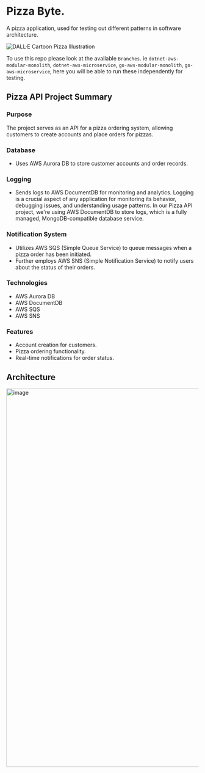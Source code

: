 #  Pizza Byte. 
A pizza application, used for testing out different patterns in software architecture.

![DALL·E Cartoon Pizza Illustration](https://github.com/JustJordanT/pizza-byte/assets/38886930/063817f6-6a0d-4a90-80ff-0cf759ff7bfb)

To use this repo please look at the available `Branches`. ie `dotnet-aws-modular-monolith`, `dotnet-aws-microservice`, `go-aws-modular-monolith`, `go-aws-microservice`, here you will be able to run these independently for testing.

## Pizza API Project Summary

### Purpose
The project serves as an API for a pizza ordering system, allowing customers to create accounts and place orders for pizzas.

### Database
- Uses AWS Aurora DB to store customer accounts and order records.

### Logging
- Sends logs to AWS DocumentDB for monitoring and analytics. Logging is a crucial aspect of any application for monitoring its behavior, debugging issues, and understanding usage patterns. In our Pizza API project, we're using AWS DocumentDB to store logs, which is a fully managed, MongoDB-compatible database service. 

### Notification System
- Utilizes AWS SQS (Simple Queue Service) to queue messages when a pizza order has been initiated.
- Further employs AWS SNS (Simple Notification Service) to notify users about the status of their orders.

### Technologies
- AWS Aurora DB
- AWS DocumentDB
- AWS SQS
- AWS SNS

### Features
- Account creation for customers.
- Pizza ordering functionality.
- Real-time notifications for order status.


## Architecture 

<img width="991" alt="image" src="https://github.com/JustJordanT/pizza-byte/assets/38886930/d60226d1-9214-4007-8cbb-e5c823b97e9c">
